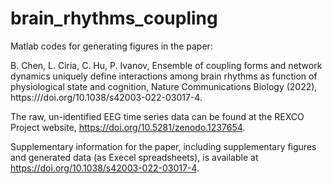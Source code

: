 # brain_rhythms_coupling
Matlab codes for generating figures in the paper: 

B. Chen, L. Ciria, C. Hu, P. Ivanov, Ensemble of coupling forms and network dynamics uniquely define interactions among brain rhythms as function of physiological state and cognition, Nature Communications Biology (2022), https:///doi.org/10.1038/s42003-022-03017-4.

The raw, un-identified EEG time series data can be found at the REXCO Project website, https://doi.org/10.5281/zenodo.1237654.

Supplementary information for the paper, including supplementary figures and generated data (as Execel spreadsheets), is available at https://doi.org/10.1038/s42003-022-03017-4.
